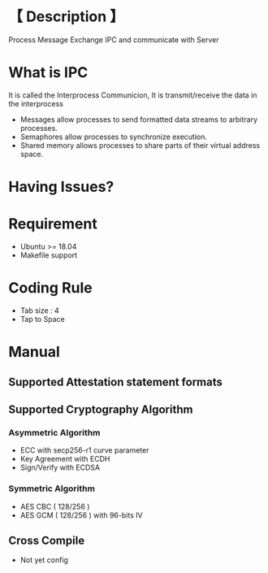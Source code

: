 # **【 Description 】** 
Process Message Exchange IPC and communicate with Server 

# **What is IPC** 
It is called the Interprocess Communicion, It is transmit/receive the data in the interprocess
  - Messages allow processes to send formatted data streams to arbitrary processes.
  - Semaphores allow processes to synchronize execution.
  - Shared memory allows processes to share parts of their virtual address space.


# **Having Issues?**

# **Requirement**
  - Ubuntu >= 18.04 
  - Makefile support

# **Coding Rule**
  - Tab size : 4
  - Tap to Space 

# **Manual**

## Supported Attestation statement formats


## Supported Cryptography Algorithm
### Asymmetric Algorithm
  - ECC with secp256-r1 curve parameter
  - Key Agreement with ECDH
  - Sign/Verify with ECDSA 

### Symmetric Algorithm 
  - AES CBC ( 128/256 )
  - AES GCM ( 128/256 ) with 96-bits IV

## **Cross Compile**
  - Not yet config

